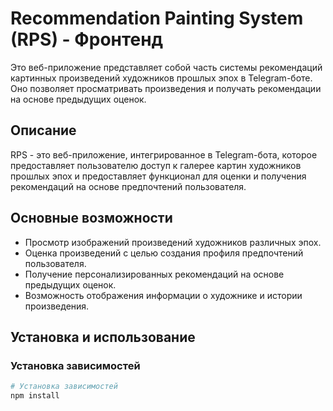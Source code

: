 # Recommendation Painting System (RPS) - Фронтенд

Это веб-приложение представляет собой часть системы рекомендаций картинных произведений художников прошлых эпох в Telegram-боте. Оно позволяет просматривать произведения и получать рекомендации на основе предыдущих оценок.

## Описание

RPS - это веб-приложение, интегрированное в Telegram-бота, которое предоставляет пользователю доступ к галерее картин художников прошлых эпох и предоставляет функционал для оценки и получения рекомендаций на основе предпочтений пользователя.

## Основные возможности

- Просмотр изображений произведений художников различных эпох.
- Оценка произведений с целью создания профиля предпочтений пользователя.
- Получение персонализированных рекомендаций на основе предыдущих оценок.
- Возможность отображения информации о художнике и истории произведения.

## Установка и использование

### Установка зависимостей

```bash
# Установка зависимостей
npm install
```

